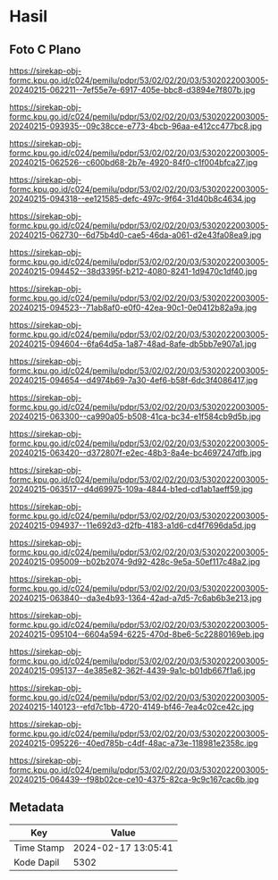 # Hasil

## Foto C Plano

https://sirekap-obj-formc.kpu.go.id/c024/pemilu/pdpr/53/02/02/20/03/5302022003005-20240215-062211--7ef55e7e-6917-405e-bbc8-d3894e7f807b.jpg

https://sirekap-obj-formc.kpu.go.id/c024/pemilu/pdpr/53/02/02/20/03/5302022003005-20240215-093935--09c38cce-e773-4bcb-96aa-e412cc477bc8.jpg

https://sirekap-obj-formc.kpu.go.id/c024/pemilu/pdpr/53/02/02/20/03/5302022003005-20240215-062526--c600bd68-2b7e-4920-84f0-c1f004bfca27.jpg

https://sirekap-obj-formc.kpu.go.id/c024/pemilu/pdpr/53/02/02/20/03/5302022003005-20240215-094318--ee121585-defc-497c-9f64-31d40b8c4634.jpg

https://sirekap-obj-formc.kpu.go.id/c024/pemilu/pdpr/53/02/02/20/03/5302022003005-20240215-062730--6d75b4d0-cae5-46da-a061-d2e43fa08ea9.jpg

https://sirekap-obj-formc.kpu.go.id/c024/pemilu/pdpr/53/02/02/20/03/5302022003005-20240215-094452--38d3395f-b212-4080-8241-1d9470c1df40.jpg

https://sirekap-obj-formc.kpu.go.id/c024/pemilu/pdpr/53/02/02/20/03/5302022003005-20240215-094523--71ab8af0-e0f0-42ea-90c1-0e0412b82a9a.jpg

https://sirekap-obj-formc.kpu.go.id/c024/pemilu/pdpr/53/02/02/20/03/5302022003005-20240215-094604--6fa64d5a-1a87-48ad-8afe-db5bb7e907a1.jpg

https://sirekap-obj-formc.kpu.go.id/c024/pemilu/pdpr/53/02/02/20/03/5302022003005-20240215-094654--d4974b69-7a30-4ef6-b58f-6dc3f4086417.jpg

https://sirekap-obj-formc.kpu.go.id/c024/pemilu/pdpr/53/02/02/20/03/5302022003005-20240215-063300--ca990a05-b508-41ca-bc34-e1f584cb9d5b.jpg

https://sirekap-obj-formc.kpu.go.id/c024/pemilu/pdpr/53/02/02/20/03/5302022003005-20240215-063420--d372807f-e2ec-48b3-8a4e-bc4697247dfb.jpg

https://sirekap-obj-formc.kpu.go.id/c024/pemilu/pdpr/53/02/02/20/03/5302022003005-20240215-063517--d4d69975-109a-4844-b1ed-cd1ab1aeff59.jpg

https://sirekap-obj-formc.kpu.go.id/c024/pemilu/pdpr/53/02/02/20/03/5302022003005-20240215-094937--11e692d3-d2fb-4183-a1d6-cd4f7696da5d.jpg

https://sirekap-obj-formc.kpu.go.id/c024/pemilu/pdpr/53/02/02/20/03/5302022003005-20240215-095009--b02b2074-9d92-428c-9e5a-50ef117c48a2.jpg

https://sirekap-obj-formc.kpu.go.id/c024/pemilu/pdpr/53/02/02/20/03/5302022003005-20240215-063840--da3e4b93-1364-42ad-a7d5-7c6ab6b3e213.jpg

https://sirekap-obj-formc.kpu.go.id/c024/pemilu/pdpr/53/02/02/20/03/5302022003005-20240215-095104--6604a594-6225-470d-8be6-5c22880169eb.jpg

https://sirekap-obj-formc.kpu.go.id/c024/pemilu/pdpr/53/02/02/20/03/5302022003005-20240215-095137--4e385e82-362f-4439-9a1c-b01db667f1a6.jpg

https://sirekap-obj-formc.kpu.go.id/c024/pemilu/pdpr/53/02/02/20/03/5302022003005-20240215-140123--efd7c1bb-4720-4149-bf46-7ea4c02ce42c.jpg

https://sirekap-obj-formc.kpu.go.id/c024/pemilu/pdpr/53/02/02/20/03/5302022003005-20240215-095226--40ed785b-c4df-48ac-a73e-118981e2358c.jpg

https://sirekap-obj-formc.kpu.go.id/c024/pemilu/pdpr/53/02/02/20/03/5302022003005-20240215-064439--f98b02ce-ce10-4375-82ca-9c9c167cac6b.jpg


## Metadata

| Key        | Value               |
| ---------- | ------------------- |
| Time Stamp | 2024-02-17 13:05:41 |
| Kode Dapil | 5302                |



